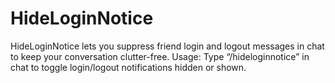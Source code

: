 # HideLoginNotice
HideLoginNotice lets you suppress friend login and logout messages in chat to keep your conversation clutter-free. Usage: Type “/hideloginnotice” in chat to toggle login/logout notifications hidden or shown.

